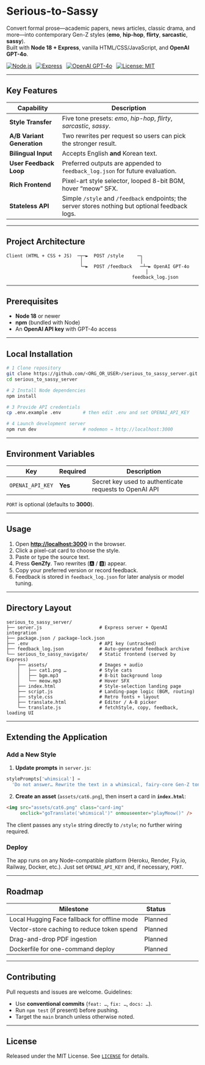 # Serious-to-Sassy

Convert formal prose—academic papers, news articles, classic drama, and more—into contemporary Gen-Z styles (**emo**, **hip-hop**, **flirty**, **sarcastic**, **sassy**).  
Built with **Node 18 + Express**, vanilla HTML/CSS/JavaScript, and **OpenAI GPT-4o**.


[![Node.js](https://img.shields.io/badge/node-%3E=18.x-green?logo=node.js)](https://nodejs.org/) 
[![Express](https://img.shields.io/badge/server-express-blue?logo=express)](https://expressjs.com/) 
[![OpenAI GPT-4o](https://img.shields.io/badge/LLM-GPT-4o-API-red?logo=openai&logoColor=white)](https://platform.openai.com/) 
[![License: MIT](https://img.shields.io/badge/license-MIT-lightgrey.svg)](LICENSE)

---

## Key Features

| Capability | Description |
|------------|-------------|
| **Style Transfer** | Five tone presets: *emo*, *hip-hop*, *flirty*, *sarcastic*, *sassy*. |
| **A/B Variant Generation** | Two rewrites per request so users can pick the stronger result. |
| **Bilingual Input** | Accepts English **and** Korean text. |
| **User Feedback Loop** | Preferred outputs are appended to `feedback_log.json` for future evaluation. |
| **Rich Frontend** | Pixel-art style selector, looped 8-bit BGM, hover “meow” SFX. |
| **Stateless API** | Simple `/style` and `/feedback` endpoints; the server stores nothing but optional feedback logs. |

---

## Project Architecture

```text
Client (HTML + CSS + JS)  ─┬─►  POST /style     ─┐
                           │                     │
                           └─►  POST /feedback   ─┴─► OpenAI GPT-4o
                                                   │
                                              feedback_log.json
````

---

## Prerequisites

* **Node 18** or newer
* **npm** (bundled with Node)
* An **OpenAI API key** with GPT-4o access

---

## Local Installation

```bash
# 1 Clone repository
git clone https://github.com/<ORG_OR_USER>/serious_to_sassy_server.git
cd serious_to_sassy_server

# 2 Install Node dependencies
npm install

# 3 Provide API credentials
cp .env.example .env        # then edit .env and set OPENAI_API_KEY

# 4 Launch development server
npm run dev                 # nodemon → http://localhost:3000
```

---

## Environment Variables

| Key              | Required | Description                                            |
| ---------------- | -------- | ------------------------------------------------------ |
| `OPENAI_API_KEY` | **Yes**  | Secret key used to authenticate requests to OpenAI API |

`PORT` is optional (defaults to **3000**).

---

## Usage

1. Open **[http://localhost:3000](http://localhost:3000)** in the browser.
2. Click a pixel-cat card to choose the style.
3. Paste or type the source text.
4. Press **GenZfy**. Two rewrites (🅰️ / 🅱️) appear.
5. Copy your preferred version or record feedback.
6. Feedback is stored in `feedback_log.json` for later analysis or model tuning.

---

## Directory Layout

```text
serious_to_sassy_server/
├── server.js                     # Express server + OpenAI integration
├── package.json / package-lock.json
├── .env                          # API key (untracked)
├── feedback_log.json             # Auto-generated feedback archive
└── serious_to_sassy_navigate/    # Static frontend (served by Express)
    ├── assets/                   # Images + audio
    │   ├── cat1.png …            # Style cats
    │   ├── bgm.mp3               # 8-bit background loop
    │   └── meow.mp3              # Hover SFX
    ├── index.html                # Style-selection landing page
    ├── script.js                 # Landing-page logic (BGM, routing)
    ├── style.css                 # Retro fonts + layout
    ├── translate.html            # Editor / A-B picker
    └── translate.js              # fetchStyle, copy, feedback, loading UI
```

---

## Extending the Application

### Add a New Style

1. **Update prompts** in `server.js`:

```js
stylePrompts['whimsical'] =
  'Do not answer… Rewrite the text in a whimsical, fairy-core Gen-Z tone 🧚‍♀️.';
```

2. **Create an asset** (`assets/cat6.png`), then insert a card in **`index.html`**:

```html
<img src="assets/cat6.png" class="card-img"
     onclick="goTranslate('whimsical')" onmouseenter="playMeow()" />
```

The client passes any `style` string directly to `/style`; no further wiring required.

### Deploy

The app runs on any Node-compatible platform (Heroku, Render, Fly.io, Railway, Docker, etc.).
Just set `OPENAI_API_KEY` and, if necessary, `PORT`.

---

## Roadmap

| Milestone                                    | Status  |
| -------------------------------------------- | ------- |
| Local Hugging Face fallback for offline mode | Planned |
| Vector-store caching to reduce token spend   | Planned |
| Drag-and-drop PDF ingestion                  | Planned |
| Dockerfile for one-command deploy            | Planned |

---

## Contributing

Pull requests and issues are welcome.
Guidelines:

* Use **conventional commits** (`feat: …`, `fix: …`, `docs: …`).
* Run `npm test` (if present) before pushing.
* Target the `main` branch unless otherwise noted.

---

## License

Released under the MIT License. See [`LICENSE`](LICENSE) for details.

```
```
